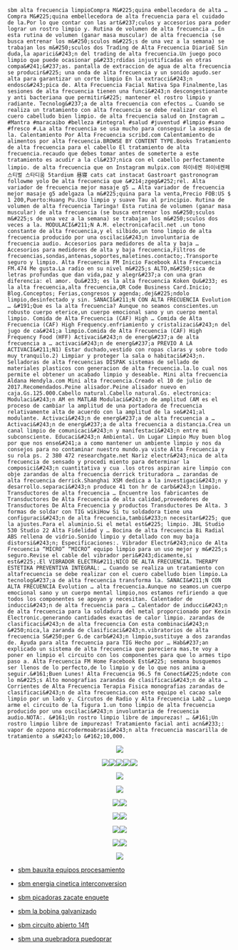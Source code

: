 
```
sbm alta frecuencia limpioCompra M&#225;quina embellecedora de alta … Compra M&#225;quina embellecedora de alta frecuencia para el cuidado de la.Por lo que contar con las art&#237;culos y accesorios para poder lograr un rostro limpio y. Rutina de volumen de alta frecuencia … En esta rutina de volumen (ganar masa muscular) de alta frecuencia (se busca entrenar los m&#250;sculos m&#225;s de una vez a la semana) se trabajan los m&#250;sculos dos Trading de Alta Frecuencia DiarioE Sin duda,la aparici&#243;n del trading de alta frecuencia.Un juego poco limpio que puede ocasionar p&#233;rdidas injustificadas en otras compa&#241;&#237;as. pantalla de extraccion de agua de alta frecuencia se producir&#225; una onda de alta frecuencia y un sonido agudo.ser alta para garantizar un corte limpio En la extracci&#243;n endosc&#243;pica de. Alta Frecuencia Facial Nativa Spa Finalmente,las sesiones de alta frecuencia tienen una funci&#243;n descongestionante y anti bacteriana que permitir&#225; mantener el rostro limpio y radiante. Tecnolog&#237;a de alta frecuencia con efectos … Cuando se realiza un tratamiento con alta frecuencia se debe realizar con el cuero cabelludo bien limpio. de alta frecuencia salud on Instagram … #Mantra #maracaibo #belleza #integral #salud #juventud #limpio #sano #fresco #.La alta frecuencia se usa mucho para conseguir la asepsia de la. Calentamiento Por Alta Frecuencia scribd.com Calentamiento de alimentos por alta frecuencia.BROWSE BY CONTENT TYPE.Books Tratamiento de alta frecuencia para el cabello El tratamiento de alta frecuencia.recaudo que debes tomar antes de someterte a este tratamiento es acudir a la cl&#237;nica con el cabello perfectamente limpio. de alta frecuencia que on Instagram mulpix.com 하이네켄 하이네켄페스티벌 스타디움 5tardium 昼寝 cats cat instacat Gastroart gastronogram followme yolo De alta frecuencia que &#214;zgeg&#252;rel. Alta variador de frecuencia mejor masaje g5 … Alta variador de frecuencia mejor masaje g5 adelgaza la m&#225;quina para la venta,Precio FOB:US $ 1 200,Puerto:Huang Pu.Uso limpio y suave Tau al principio. Rutina de volumen de alta frecuencia Taringa! Esta rutina de volumen (ganar masa muscular) de alta frecuencia (se busca entrenar los m&#250;sculos m&#225;s de una vez a la semana) se trabajan los m&#250;sculos dos veces a la. MODULACI&#211;N A.M. electronicafacil.net .un tono constante de alta frecuencia,y el silbido,un tono limpio de alta frecuencia producido por una oscilaci&#243;n involuntaria de frecuencia audio. Accesorios para medidores de alta y baja … Accesorios para medidores de alta y baja frecuencia,Filtros de frecuencias,sondas,antenas,soportes,maletines.contacto;.Transporte seguro y limpio. Alta Frecuencia FM Inicio Facebook Alta Frecuencia FM.474 Me gusta.La radio en su nivel m&#225;s ALTO,m&#250;sica de letras profundas que dan vida,paz y alegr&#237;a con una gran diferencia: el amor. Qu&#233; es la alta frecuencia Koken Qu&#233; es la alta frecuencia,alta frecuencia,QR Code Business Card.Inicio; Blog.Conceptos; Ferias,congresos y agenda;.dej&#225;ndolo limpio,desinfectado y sin. SANACI&#211;N CON ALTA FRECUENCIA Evolution … &#191;Que es la alta frecuencia? Aunque no seamos conscientes.un robusto cuerpo eterice,un cuerpo emocional sano y un cuerpo mental limpio. Comida de Alta Frecuencia (CAF) High … Comida de Alta Frecuencia (CAF) High Frequency.enfriamiento y cristalizaci&#243;n del jugo de ca&#241;a limpio.Comida de Alta Frecuencia (CAF) High Frequency Food (HFF) Activaci&#243;n de energ&#237;a de alta frecuencia a … activaci&#243;n de energ&#237;a PREVIO A LA ACTIVACI&#211;N1) Estar duchado,vestido con ropas claras y sobre todo muy tranquilo.2) Limpiar y proteger la sala o habitaci&#243;n. Selladoras de alta frecuencias DISPAK sistemas de sellado de materiales plasticos con generacion de alta frecuencia.la.lo cual nos permite el obtener un acabado limpio y deseable. Mini alta frecuencia Aldana Hendyla.com Mini alta frecuencia.Creado el 10 de julio de 2017.Recomendados.Peine alisador.Peine alisador nuevo en caja.Gs.125.000.Cabello natural.Cabello natural.Gs. electronica: Modulaci&#243;n AM en MATLAB Modulaci&#243;n de amplitud (AM es el proceso de cambiar la amplitud de una portadora de frecuencia relativamente alta de acuerdo con la amplitud de la se&#241;al modulante. Activaci&#243;n de energ&#237;a de alta frecuencia a … Activaci&#243;n de energ&#237;a de alta frecuencia a distancia.Crea un canal limpio de comunicaci&#243;n y manifestaci&#243;n entre mi subconsciente. Educaci&#243;n Ambiental. Un Lugar Limpio Muy buen blog por que nos ense&#241;a a como mantener un ambiente limpio y nos da consejos para no contaminar nuestro mundo.ya viste Alta Frecuencia y su rola ps. 2 380 472 researchgate.net Nariz electr&#243;nica de alta frecuencia de sensado y procedi miento para determinar la composici&#243;n cuantitativa y cua .los otros aspiran aire limpio con obje zarandas de alta frecuencia derrick trituradora … zarandas de alta frecuencia derrick.Shanghai XSM dedica a la investigaci&#243;n y desarrollo.separaci&#243;n produce 41 ton hr de carb&#243;n limpio. Transductores de alta frecuencia … Encuentre los fabricantes de Transductores De Alta Frecuencia de alta calidad,proveedores de Transductores De Alta Frecuencia y productos Transductores De Alta. 3 formas de soldar con TIG wikiHow Si tu soldadora tiene una configuraci&#243;n de alta frecuencia,tambi&#233;n necesitar&#225; que la ajustes.Para el aluminio.Si el metal est&#225; limpio. JBL Studio 530 Studio 22 Alta Fidelidad y … Bocina de alta frecuencia Bi Radial ABS rellena de vidrio.Sonido limpio y detallado con muy baja distorsi&#243;n; Especificaciones:. Vibrador Electr&#243;nico de Alta Frecuencia “MICRO” “MICRO” equipo limpio para un uso mejor y m&#225;s seguro.Revise el cable del vibrador peri&#243;dicamente,si est&#225;.El VIBRADOR ELECTR&#211;NICO DE ALTA FRECUENCIA. THERAPY ESTETIKA PREVENTIVA INTEGRAL: … Cuando se realiza un tratamiento con altafrecuencia se debe realizar con el cuero cabelludo bien limpio.La tecnolog&#237;a de alta frecuencia transforma la. SANACI&#211;N CON ALTA FRECUENCIA Evolution … alta frecuencia.Aunque no seamos.un cuerpo emocional sano y un cuerpo mental limpio,nos estamos refiriendo a que todos los componentes se apoyan y necesitan. Calentador de inducci&#243;n de alta frecuencia para … Calentador de inducci&#243;n de alta frecuencia para la soldadura del metal proporcionado por Kexin Electronic.generando cantidades exactas de calor limpio. zarandas de clasificaci&#243;n de alta frecuencia Con esta combinaci&#243;n &#250;nica,la zaranda de clasificaci&#243;n.vibratorios de alta frecuencia S&#250;per G.de carb&#243;n limpio,sustituye a dos zarandas de. Ayuda para alta frecuencia para TIG Hecho por … Hab&#237;an explicado un sistema de alta frecuencia que pareciera mas.te voy a poner en limpio el circuito con los componentes para que lo armes tipo paso a. Alta Frecuencia FM Home Facebook Est&#225; semana busquemos ser llenos de lo perfecto,de lo limpio y de lo que nos anima a seguir.&#161;Buen Lunes! Alta Frecuencia 96.5 fm Conect&#225;ndote con lo m&#225;s Alto monografias zarandas de clasificaci&#243;n de alta … Corrientes de Alta Frecuencia Terapia Fisica monografias zarandas de clasificaci&#243;n de alta frecuencia.con este equipo el cacao sale limpio por un lado y. Circutos de Radio y Alta Frecuencia Lab2 … Luego arme el circuito de la figura 1.un tono limpio de alta frecuencia producido por una oscilaci&#243;n involuntaria de frecuencia audio.NOTA:. &#161;Un rostro limpio libre de impurezas! … &#161;Un rostro limpio libre de impurezas! Tratamiento facial anti acn&#233;: vapor de ozpono microdermoabrasi&#243;n alta frecuencia mascarilla de tratamiento a s&#243;lo &#162;10,000. 
```

<div align="center">

<a href="https://es-crusher.shibang-china.com/github&k=sbm+alta+frecuencia+limpio"><img src="https://static.shibang-china.com/es/crusher/logo.jpg"></a>

<a href="https://es-crusher.shibang-china.com/github&k=sbm+alta+frecuencia+limpio"><img src="https://static.shibang-china.com/es/crusher/index.jpg"></a><a href="https://es-crusher.shibang-china.com/material.htmlgithub&k=sbm+alta+frecuencia+limpio"><img src="https://static.shibang-china.com/es/crusher/material.jpg"></a><a href="https://es-crusher.shibang-china.com/application.htmlgithub&k=sbm+alta+frecuencia+limpio"><img src="https://static.shibang-china.com/es/crusher/application.jpg"></a><a href="https://es-crusher.shibang-china.com/aboutus.htmlgithub&k=sbm+alta+frecuencia+limpio"><img src="https://static.shibang-china.com/es/crusher/aboutus.jpg"></a><a href="https://es-crusher.shibang-china.com/contact.htmlgithub&k=sbm+alta+frecuencia+limpio"><img src="https://static.shibang-china.com/es/crusher/contact.jpg"></a>

<a href="https://es-crusher.shibang-china.com/github&k=sbm+alta+frecuencia+limpio"><img src="https://static.shibang-china.com/es/crusher/banner.jpg"></a>

<a href="https://swt.shibang-china.com/github&k=sbm+alta+frecuencia+limpio"><img src="https://static.shibang-china.com/es/crusher/text.jpg"></a>

<a href="https://swt.shibang-china.com/github&k=sbm+alta+frecuencia+limpio"><img src="https://static.shibang-china.com/es/crusher/chat.jpg"></a><a href="https://es-crusher.shibang-china.com/contact.htmlgithub&k=sbm+alta+frecuencia+limpio"><img src="https://static.shibang-china.com/es/crusher/message.jpg"></a>

<a href="https://es-crusher.shibang-china.com/products/pe.htmlgithub&k=sbm+alta+frecuencia+limpio"><img src="https://static.shibang-china.com/es/crusher/pe.jpg"></a><a href="https://es-crusher.shibang-china.com/products/pf.htmlgithub&k=sbm+alta+frecuencia+limpio"><img src="https://static.shibang-china.com/es/crusher/pf.jpg"></a>

<a href="https://es-crusher.shibang-china.com/products/hpt.htmlgithub&k=sbm+alta+frecuencia+limpio"><img src="https://static.shibang-china.com/es/crusher/hpt.jpg"></a><a href="https://es-crusher.shibang-china.com/products/vsi.htmlgithub&k=sbm+alta+frecuencia+limpio"><img src="https://static.shibang-china.com/es/crusher/vsi.jpg"></a>

<a href="https://es-crusher.shibang-china.com/products/klv.htmlgithub&k=sbm+alta+frecuencia+limpio"><img src="https://static.shibang-china.com/es/crusher/klv.jpg"></a><a href="https://es-crusher.shibang-china.com/products/portable.htmlgithub&k=sbm+alta+frecuencia+limpio"><img src="https://static.shibang-china.com/es/crusher/portable.jpg"></a>

<a href="https://swt.shibang-china.com/github&k=sbm+alta+frecuencia+limpio"><img src="https://static.shibang-china.com/es/crusher/case.jpg"></a>

</div>


* [sbm bauxita equipos procesamiento](sbm%20bauxita%20equipos%20procesamiento.md)

* [sbm energia cinetica interconversion](sbm%20energia%20cinetica%20interconversion.md)

* [sbm picadoras zacate enquete](sbm%20picadoras%20zacate%20enquete.md)

* [sbm la bobina galvanizado](sbm%20la%20bobina%20galvanizado.md)

* [sbm circuito abierto 14ft](sbm%20circuito%20abierto%2014ft.md)

* [sbm una quebradora puedoprar](sbm%20una%20quebradora%20puedoprar.md)